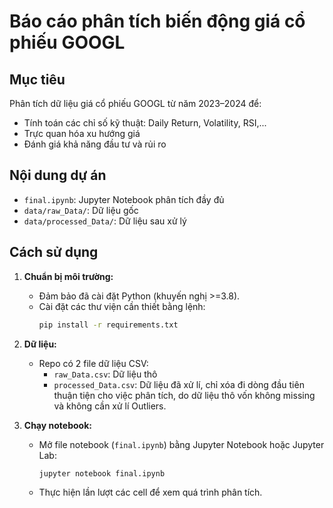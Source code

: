 # Báo cáo phân tích biến động giá cổ phiếu GOOGL

## Mục tiêu
Phân tích dữ liệu giá cổ phiếu GOOGL từ năm 2023–2024 để:
- Tính toán các chỉ số kỹ thuật: Daily Return, Volatility, RSI,...
- Trực quan hóa xu hướng giá
- Đánh giá khả năng đầu tư và rủi ro

## Nội dung dự án
- `final.ipynb`: Jupyter Notebook phân tích đầy đủ
- `data/raw_Data/`: Dữ liệu gốc
- `data/processed_Data/`: Dữ liệu sau xử lý

## Cách sử dụng

1. **Chuẩn bị môi trường:**
   - Đảm bảo đã cài đặt Python (khuyến nghị >=3.8).
   - Cài đặt các thư viện cần thiết bằng lệnh:
     ```bash
     pip install -r requirements.txt
     ```
2. **Dữ liệu:**
   - Repo có 2 file dữ liệu CSV:
     - `raw_Data.csv`: Dữ liệu thô
     - `processed_Data.csv`: Dữ liệu đã xử lí, chỉ xóa đi dòng đầu tiên thuận tiện cho việc phân tích, do dữ liệu thô vốn không missing và không cần xử lí Outliers. 

3. **Chạy notebook:**
   - Mở file notebook (`final.ipynb`) bằng Jupyter Notebook hoặc Jupyter Lab:
     ```bash
     jupyter notebook final.ipynb
     ```
   - Thực hiện lần lượt các cell để xem quá trình phân tích.
